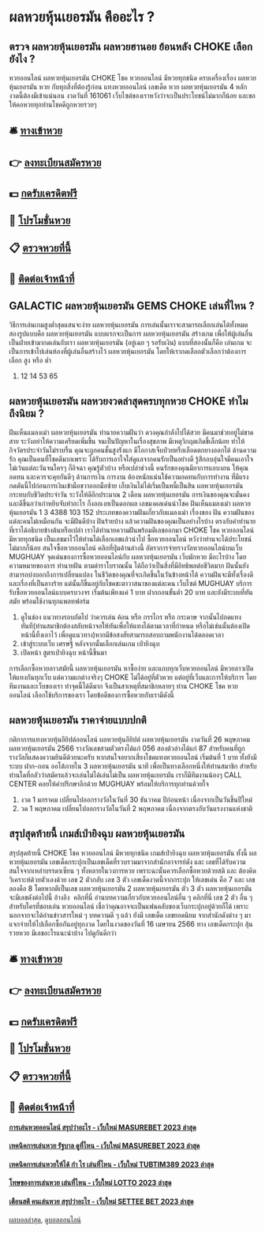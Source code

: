 # ผลหวยหุ้นเยอรมัน คืออะไร ?
## ตรวจ ผลหวยหุ้นเยอรมัน ผลหวยฮานอย ย้อนหลัง CHOKE เลือกยังไง ?
หวยออนไลน์ ผลหวยหุ้นเยอรมัน CHOKE โชค หวยออนไลน์ มีหวยทุกชนิด ครบเครื่องเรื่อง ผลหวยหุ้นเยอรมัน หวย กับทุกสิ่งที่ต้องรู้ก่อน แทงหวยออนไลน์
เลขเด็ด หวย ผลหวยหุ้นเยอรมัน 4 หลัก งวดนี้ต้องมีเข้าแน่นอน งวดวันที่ 161061 เว็บไซต์ของเราหวังว่าจะเป็นประโยชน์ไม่มากก็น้อย และขอให้คอหวยทุกท่านโชคดีถูกหวยรวยๆ

## 🛎 [ทางเข้าหวย](https://bit.ly/3BG5bNw)
## 👉 [ลงทะเบียนสมัครหวย](https://bit.ly/3BG5bNw)
## 💵 [กดรับเครดิตฟรี](https://bit.ly/3C3mvgS)
## 👑 [โปรโมชั่นหวย](https://bit.ly/3C3mvgS)
## 📋 [ตรวจหวยที่นี้](https://bit.ly/3C3mvgS)
## 📱 [ติดต่อเจ้าหน้าที่](https://bit.ly/3C3mvgS)

## GALACTIC ผลหวยหุ้นเยอรมัน GEMS CHOKE เล่นที่ไหน ?
วิธีการเล่นเกมสูงต่ำสุดแสนจะง่าย ผลหวยหุ้นเยอรมัน การเล่นนั้นเราจะสามารถเลือกเล่นได้ทั้งหมดสองรูปแบบคือ ผลหวยหุ้นเยอรมัน แบบแรกจะเป็นการ ผลหวยหุ้นเยอรมัน สร้างเกม เพื่อให้ผู้เล่นอื่นเป็นฝ่ายเข้ามากดเล่นกับเรา ผลหวยหุ้นเยอรมัน (อยู่เฉย ๆ รอรับเงิน) แบบที่สองนั้นก็คือ เล่นเกม จะเป็นการเข้าไปเล่นห้องที่ผู้เล่นอื่นสร้างไว้ ผลหวยหุ้นเยอรมัน โดยให้เรากดเลือกตัวเลือกว่าต้องการเลือก สูง หรือ ต่ำ
1. 12 14 53 65

## ผลหวยหุ้นเยอรมัน ผลหวยงวดล่าสุดครบทุกหวย CHOKE ทำไมถึงนิยม ?
ฝันเห็นแมลงเม่า ผลหวยหุ้นเยอรมัน ทำนายความฝันว่า ดวงคุณกำลังไปได้สวย มีคนมาช่วยอยู่ไม่ขาดสาย ระวังอย่าให้ความเครียดเพิ่มขึ้น จนเป็นปัญหาในเรื่องสุขภาพ มีเหตุวิกฤตเกิดขึ้เล็กน้อย ทำให้กิจวัตรประจำวันไม่ราบรื่น คุณจะถูกคนชั้นสูงรังแก มีโอกาสเจ็บป่วยหรือเลือดตกยางออกได้
ด้านความรัก คุณเป็นคนที่โชคดีมากเพราะ ได้รับการเอาใจใส่ดูแลจากคนรักเป็นอย่างดี รู้สึกอบอุ่นใจมีคนเอาใจ ไม่เว้นแต่ละวันจนใครๆ ก็อิจฉา คุณรู้ตัวบ้าง หรือเปล่าช่วงนี้ คนรักของคุณมีอาการแอบงอน ให้คุณอดทน และควรจะคุยกันดีๆ
ด้านการเงิน การงาน ต้องหนักแน่นใช้ความอดทนกับการทำงาน ที่มีแรงกดดันนี้ไปก่อนการเงินเข้ามือขวาออกมือซ้าย เก็บเงินไม่ได้เริ่มเป็นหนี้เป็นสิน ผลหวยหุ้นเยอรมัน กระทบกับชีวิตประจำวัน ระวังให้ดีอีกประมาณ 2 เดือน ผลหวยหุ้นเยอรมัน การเงินของคุณจะมั่นคง และดีขึ้นกว่าเก่าหยิบจับทำอะไร ก็งอกเงยเป็นดอกผล
เลขมงคลเด่นนำโชค ฝันเห็นแมลงเม่า ผลหวยหุ้นเยอรมัน 1 3 4388 103 152
ประเภทของความฝันเกี่ยวกับแมลงเม่า
เรื่องของ ฝัน ความฝันของแต่ละคนไม่เหมือนกัน จะมีฝันดีบ้าง ฝันร้ายบ้าง แล้วความฝันของคุณเป็นอย่างไรบ้าง ตรงกับคำทำนายที่เราได้อธิบายข้างต้นหรือเปล่า เราได้ทำนายความฝันพร้อมตีเลขออกมา CHOKE โชค หวยออนไลน์ มีหวยทุกชนิด เป็นเลขมาไว้ให้ท่านได้เลือกเลขแล้วนำไป ซื้อหวยออนไลน์ หวังว่าท่านจะได้ประโยชน์ไม่มากก็น้อย
สนใจซื้อหวยออนไลน์ คลิกที่ปุ่มด้านล่างนี้
อัตราการจ่ายรางวัลหวยออนไลน์บนเว็บ MUGHUAY
จุดเด่นของการซื้อหวยออนไลน์กับ ผลหวยหุ้นเยอรมัน เว็บมักหวย มีอะไรบ้าง
โดยความหมายของการ ทำนายฝัน ตามตำราโบราณนั้น ได้ถือว่าเป็นสิ่งที่มีอิทธิพลต่อชีวิตมาก ฝันนั้นยังสามารถบ่งบอกถึงการเปลี่ยนแปลง ในชีวิตของคุณที่จะเกิดขึ้นในวันข้างหน้าได้ ความฝันจะมีทั้งเรื่องดี และเรื่องที่เป็นลางร้าย แต่นั้นก็ขึ้นอยู่กับโชคชะตาวาสนาของแต่ละคน เว็บไซต์ MUGHUAY บริการรับซื้อหวยออนไลน์แบบครบวงจร เริ่มต้นเพียงแค่ 1 บาท ฝากถอนขั้นต่ำ 20 บาท และยังมีระบบที่ทันสมัย พร้อมใช้งานทุกแพลทฟอร์ม
1. ดูในช่อง แนวทางรอบถัดไป ว่าควรเล่น ค้อน หรือ กรรไกร หรือ กระดาษ จากนั้นไปกดแทงทันที(ท่านสมาชิกต้องสลับหน้าจอให้ทันเพื่อให้แทงได้ตามเวลาที่กำหนด หรือไม่เช่นนั้นต้องเปิดหน้านี้ทิ้งเอาไว้ เพื่อดูแนวทาง)หากมีข้อสงสัยสามารถสอบถามพนักงานได้ตลอดเวลา
2. เข้าสู่ระบบเว็บ เศรษฐี หลังจากนั้นเลือกเล่นเกม เป่ายิงฉุบ
3. เปิดหน้า สูตรเป่ายิงฉุบ หน้านี้ขึ้นมา

การเลือกซื้อหวยลาวสมัยนี้ ผลหวยหุ้นเยอรมัน หาซื้อง่าย และแถบทุกเว็บหวยออนไลน์ มีหวยลาวเปิดให้แทงกันทุกเว็บ แต่ความแกต่างจริงๆ CHOKE ไม่ได้อยู่ที่ตัวหวย แต่อยู่ที่เว็บและการให้บริการ โดยทีมงานและเว็บของเรา ทำจุดนี้ได้ดีมาก จึงเป็นสาเหตุที่สมาชิกหลายๆ ท่าน CHOKE โชค หวยออนไลน์ เลือกใช้บริการของเรา โดยข้อดีของการซื้อหวยกับเรามีดังนี้

## ผลหวยหุ้นเยอรมัน ราคาจ่ายแบบปกติ
กติกาการแทงหวยหุ้นอียิปต์ออนไลน์
ผลหวยหุ้นอียิปต์ ผลหวยหุ้นเยอรมัน งวดวันที่ 26 พฤษภาคม ผลหวยหุ้นเยอรมัน 2566 รางวัลเลขสามตัวตรงได้แก่ 056 สองต้วล่างได้แก่ 87 สำหรับคนที่ถูกรางวัลก็แสดงความยินดีด้วยนะครับ หากสนใจอยากเสี่ยงโชคแทงหวยออนไลน์ เริ่มต้นที่ 1 บาท ทั้งยังมีระบบ ฝาก-ถอน ออโต้ภายใน 3 ผลหวยหุ้นเยอรมัน นาที เพื่อเป็นทางเลือกหนึ่งให้ท่านสมาชิก สำหรับท่านใดที่กลัวว่าสมัครแล้วจะเล่นไม่ได้เล่นไม่เป็น ผลหวยหุ้นเยอรมัน เราก็มีทีมงานน้องๆ CALL CENTER คอยให้คำปรึกษาอีกด้วย MUGHUAY พร้อมให้บริการทุกท่านด้วยใจ
1. งวด 1 มกราคม เปลี่ยนไปออกรางวัลในวันที่ 30 ธันวาคม ปีก่อนหน้า เนื่องจากเป็นวันขึ้นปีใหม่
2. วด 1 พฤษภาคม เปลี่ยนไปออกรางวัลในวันที่ 2 พฤษภาคม เนื่องจากตรงกับวันแรงงานแห่งชาติ

## สรุปสุดท้ายนี้ เกมส์เป่ายิงฉุบ ผลหวยหุ้นเยอรมัน
สรุปสุดท้ายนี้ CHOKE โชค หวยออนไลน์ มีหวยทุกชนิด เกมส์เป่ายิงฉุบ ผลหวยหุ้นเยอรมัน ทั้งนี้ ผลหวยหุ้นเยอรมัน เลขเด็ดกระปุกเป็นเลขเด็ดที่รวบรวมมาจากสำนักอาจารย์ดัง และ เลขที่ได้รับความสนใจจากเหล่าบรรดาเซียน ๆ ทั้งหลายในวงการหวย เพราะฉะนั้นควรเลือกซื้อหวยด้วยสติ และ ต้องคิดวิเคราะห์ด้วยตัวเองด้วย
เลข 2 ตัวกลับ
เลข 3 ตัว
เลขเด็ดงวดนี้จากกระปุก ให้เลขเด่น คือ 7 และ เลขลองคือ 8 โดยหากตีเป็นเลข ผลหวยหุ้นเยอรมัน 2 ผลหวยหุ้นเยอรมัน ตัว 3 ตัว ผลหวยหุ้นเยอรมัน จะมีเลขดังต่อไปนี้
อ้างอิง  คลิกที่นี่
อ่านบทความเกี่ยวกับหวยออนไลน์อื่น ๆ คลิกที่นี่
เลข 2 ตัว อื่น ๆ
สำหรับใครที่ชอบเล่น หวยออนไลน์ เชื่อว่าคุณอาจจะเป็นแฟนคลับของเว็บกระปุกอยู่ด้วยก็ได้ เพราะนอกจากจะได้อ่านข่าวสารใหม่ ๆ บทความดี ๆ แล้ว ยังมี เลขเด็ด เลขยอดนิยม จากสำนักดังต่าง ๆ มาแจกจ่ายให้ไปเลือกซื้อกันอยู่ทุกงวด โดยในงวดของวันที่ 16 เมษายน 2566 ทาง เลขเด็ดกระปุก ลุ้นรวยหวย มีเลขอะไรแนะนำบ้าง ไปดูกันดีกว่า

## 🛎 [ทางเข้าหวย](https://bit.ly/3BG5bNw)
## 👉 [ลงทะเบียนสมัครหวย](https://bit.ly/3BG5bNw)
## 💵 [กดรับเครดิตฟรี](https://bit.ly/3C3mvgS)
## 👑 [โปรโมชั่นหวย](https://bit.ly/3C3mvgS)
## 📋 [ตรวจหวยที่นี้](https://bit.ly/3C3mvgS)
## 📱 [ติดต่อเจ้าหน้าที่](https://bit.ly/3C3mvgS)

#### [การเล่นหวยออนไลน์ สรุปว่าอะไร - เว็บใหม่ MASUREBET 2023 ล่าสุด](https://atom.io/themes/การเล่นหวยออนไลน์%20สรุปว่าอะไร%20-%20เว็บใหม่%20masurebet%202023%20ล่าสุด)
#### [เทคนิคการเล่นหวย รัฐบาล ดูที่ไหน - เว็บใหม่ MASUREBET 2023 ล่าสุด](https://atom.io/themes/เทคนิคการเล่นหวย%20รัฐบาล%20ดูที่ไหน%20-%20เว็บใหม่%20masurebet%202023%20ล่าสุด)
#### [เทคนิคการเล่นหวยให้ได้ กํา ไร เล่นที่ไหน - เว็บใหม่ TUBTIM389 2023 ล่าสุด](https://atom.io/themes/เทคนิคการเล่นหวยให้ได้%20กํา%20ไร%20เล่นที่ไหน%20-%20เว็บใหม่%20tubtim389%202023%20ล่าสุด)
#### [โทษของการเล่นหวย เล่นที่ไหน - เว็บใหม่ LOTTO 2023 ล่าสุด](https://atom.io/themes/โทษของการเล่นหวย%20เล่นที่ไหน%20-%20เว็บใหม่%20lotto%202023%20ล่าสุด)
#### [เตือนสติ คนเล่นหวย สรุปว่าอะไร - เว็บใหม่ SETTEE BET 2023 ล่าสุด](https://atom.io/themes/เตือนสติ%20คนเล่นหวย%20สรุปว่าอะไร%20-%20เว็บใหม่%20settee%20bet%202023%20ล่าสุด)

[ผลบอลล่าสุด](https://siamsport.tv "ผลบอลล่าสุด"), [ดูบอลออนไลน์](https://siamsport.tv/ดูบอลสด "ดูบอลออนไลน์")